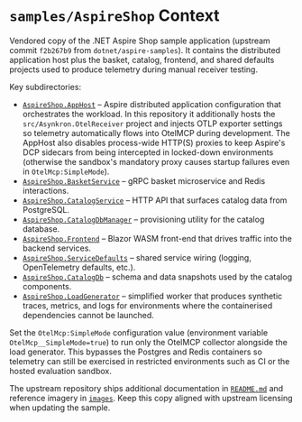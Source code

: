 # `samples/AspireShop` Context

Vendored copy of the .NET Aspire Shop sample application (upstream commit `f2b267b9` from `dotnet/aspire-samples`).
It contains the distributed application host plus the basket, catalog, frontend, and shared defaults projects used to
produce telemetry during manual receiver testing.

Key subdirectories:

- [`AspireShop.AppHost`](AspireShop.AppHost) – Aspire distributed application configuration that orchestrates the workload. In
  this repository it additionally hosts the `src/Asynkron.OtelReceiver` project and injects OTLP exporter settings so telemetry
  automatically flows into OtelMCP during development. The AppHost also disables process-wide HTTP(S) proxies to keep Aspire's
  DCP sidecars from being intercepted in locked-down environments (otherwise the sandbox's mandatory proxy causes startup
  failures even in `OtelMcp:SimpleMode`).
- [`AspireShop.BasketService`](AspireShop.BasketService) – gRPC basket microservice and Redis interactions.
- [`AspireShop.CatalogService`](AspireShop.CatalogService) – HTTP API that surfaces catalog data from PostgreSQL.
- [`AspireShop.CatalogDbManager`](AspireShop.CatalogDbManager) – provisioning utility for the catalog database.
- [`AspireShop.Frontend`](AspireShop.Frontend) – Blazor WASM front-end that drives traffic into the backend services.
- [`AspireShop.ServiceDefaults`](AspireShop.ServiceDefaults) – shared service wiring (logging, OpenTelemetry defaults, etc.).
- [`AspireShop.CatalogDb`](AspireShop.CatalogDb) – schema and data snapshots used by the catalog components.
- [`AspireShop.LoadGenerator`](AspireShop.LoadGenerator) – simplified worker that produces synthetic traces, metrics, and logs for
  environments where the containerised dependencies cannot be launched.

Set the `OtelMcp:SimpleMode` configuration value (environment variable `OtelMcp__SimpleMode=true`) to run only the OtelMCP
collector alongside the load generator. This bypasses the Postgres and Redis containers so telemetry can still be exercised in
restricted environments such as CI or the hosted evaluation sandbox.

The upstream repository ships additional documentation in [`README.md`](README.md) and reference imagery in [`images`](images/).
Keep this copy aligned with upstream licensing when updating the sample.

